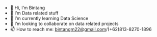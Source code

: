 - 👋 Hi, I’m Bintang
- 👀 I’m Data related stuff
- 🌱 I’m currently learning Data Science
- 💞️ I’m looking to collaborate on data related projects
- 📫 How to reach me: bintangm22@gmail.com/(+62)813-8270-1896

<!---
edwardjacob2315/edwardjacob2315 is a ✨ special ✨ repository because its `README.md` (this file) appears on your GitHub profile.
You can click the Preview link to take a look at your changes.
--->
